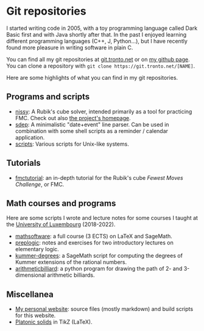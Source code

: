 # Git repositories

I started writing code in 2005, with a toy programming language called Dark
Basic first and with Java shortly after that. In the past I enjoyed learning
different programming languages (C++, J, Python...), but I have recently found
more pleasure in writing software in plain C.

You can find all my git repositories at
[git.tronto.net](https://git.tronto.net/) or on
[my github page](https://github.com/sebastianotronto).
You can clone a repository with `git clone https://git.tronto.net/[NAME]`.

Here are some highlights of what you can find in my git repositories.

## Programs and scripts

* [nissy](https://git.tronto.net/nissy): A Rubik's cube solver,
  intended primarily as a tool for practicing FMC.
  Check out also [the project's homepage](https://nissy.tronto.net).
* [sdep](https://git.tronto.net/sdep): A minimalistic
  "date+event" line parser. Can be used in combination with some shell scripts
  as a reminder / calendar application.
* [scripts](https://git.tronto.net/scripts): Various scripts
  for Unix-like systems.

## Tutorials

* [fmctutorial](https://git.tronto.net/fmctutorial): an in-depth
  tutorial for the Rubik's cube *Fewest Moves Challenge*, or FMC.

## Math courses and programs

Here are some scripts I wrote and lecture notes for some courses
I taught at the [University of Luxembourg](https://wwwen.uni.lu)
(2018-2022).

* [mathsoftware](https://git.tronto.net/mathsoftware): a full
  course (3 ECTS) on LaTeX and SageMath.
* [preplogic](https://git.tronto.net/preplogic): notes and
  exercises for two introductory lectures on elementary logic.
* [kummer-degrees](https://git.tronto.net/kummer-degrees): a
  SageMath script for computing the degrees of Kummer extensions of the
  rational numbers.
* [arithmeticbilliard](https://git.tronto.net/arithmeticbilliard):
  a python program for drawing the path of 2- and 3-dimensional arithmetic
  billiards.

## Miscellanea

* [My personal website](https://git.tronto.net/sebastiano.tronto.net):
  source files (mostly markdown) and build scripts for this website.
* [Platonic solids](https://git.tronto.net/platonicsolids) in TikZ (LaTeX).
